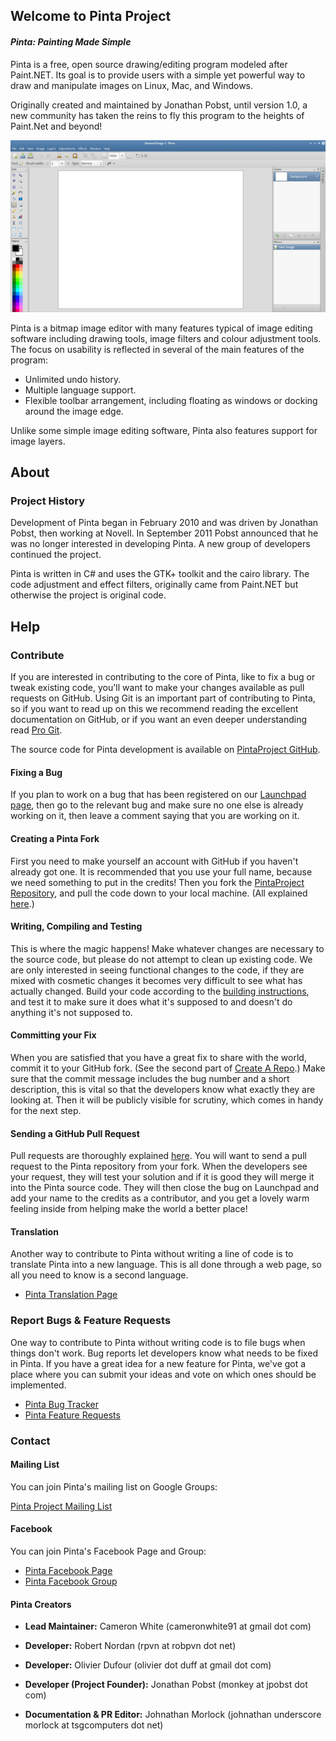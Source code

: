 ## __Welcome to Pinta Project__ ##
#### *Pinta: Painting Made Simple* ####

Pinta is a free, open source drawing/editing program modeled after Paint.NET. Its goal is to provide users with a simple yet powerful way to draw and manipulate images on Linux, Mac, and Windows.

Originally created and maintained by Jonathan Pobst, until version 1.0, a new community has taken the reins to fly this program to the heights of Paint.Net and beyond!

![Basic Pinta](img/basic.png)

Pinta is a bitmap image editor with many features typical of image editing software including drawing tools, image filters and colour adjustment tools. The focus on usability is reflected in several of the main features of the program:

- Unlimited undo history.
- Multiple language support.
- Flexible toolbar arrangement, including floating as windows or docking around the image edge.

Unlike some simple image editing software, Pinta also features support for image layers.

## __About__ ##

### __Project History__ ###

Development of Pinta began in February 2010 and was driven by Jonathan Pobst, then working at Novell. In September 2011 Pobst announced that he was no longer interested in developing Pinta. A new group of developers continued the project.

Pinta is written in C# and uses the GTK+ toolkit and the cairo library. The code adjustment and effect filters, originally came from Paint.NET but otherwise the project is original code.

## __Help__ ##

### __Contribute__ ###

If you are interested in contributing to the core of Pinta, like to fix a bug or tweak existing code, you'll want to make your changes available as pull requests on GitHub. Using Git is an important part of contributing to Pinta, so if you want to read up on this we recommend reading the excellent documentation on GitHub, or if you want an even deeper understanding read [Pro Git](http://progit.org/book/).

The source code for Pinta development is available on [PintaProject GitHub](https://github.com/PintaProject/Pinta).

#### Fixing a Bug ####

If you plan to work on a bug that has been registered on our [Launchpad page](https://bugs.launchpad.net/pinta/+bugs), then go to the relevant bug and make sure no one else is already working on it, then leave a comment saying that you are working on it.

#### Creating a Pinta Fork ####

First you need to make yourself an account with GitHub if you haven't already got one. It is recommended that you use your full name, because we need something to put in the credits! Then you fork the [PintaProject Repository](https://github.com/PintaProject/Pinta), and pull the code down to your local machine. (All explained [here](http://help.github.com/fork-a-repo/).)

#### Writing, Compiling and Testing ####

This is where the magic happens! Make whatever changes are necessary to the source code, but please do not attempt to clean up existing code. We are only interested in seeing functional changes to the code, if they are mixed with cosmetic changes it becomes very difficult to see what has actually changed. Build your code according to the [building instructions](https://github.com/PintaProject/Pinta/blob/master/readme.md), and test it to make sure it does what it's supposed to and doesn't do anything it's not supposed to.

#### Committing your Fix ####

When you are satisfied that you have a great fix to share with the world, commit it to your GitHub fork. (See the second part of [Create A Repo](http://help.github.com/create-a-repo/).) Make sure that the commit message includes the bug number and a short description, this is vital so that the developers know what exactly they are looking at. Then it will be publicly visible for scrutiny, which comes in handy for the next step.

#### Sending a GitHub Pull Request ####

Pull requests are thoroughly explained [here](http://help.github.com/send-pull-requests/). You will want to send a pull request to the Pinta repository from your fork. When the developers see your request, they will test your solution and if it is good they will merge it into the Pinta source code. They will then close the bug on Launchpad and add your name to the credits as a contributor, and you get a lovely warm feeling inside from helping make the world a better place!

#### Translation ####

Another way to contribute to Pinta without writing a line of code is to translate Pinta into a new language. This is all done through a web page, so all you need to know is a second language.

- [Pinta Translation Page](https://translations.launchpad.net/pinta)

### __Report Bugs & Feature Requests__ ###

One way to contribute to Pinta without writing code is to file bugs when things don't work. Bug reports let developers know what needs to be fixed in Pinta. If you have a great idea for a new feature for Pinta, we've got a place where you can submit your ideas and vote on which ones should be implemented.

- [Pinta Bug Tracker](https://bugs.launchpad.net/pinta/+bugs)
- [Pinta Feature Requests](https://pinta-project.com/suggestions)

### __Contact__ ###

#### Mailing List ####

You can join Pinta's mailing list on Google Groups:

[Pinta Project Mailing List](http://groups.google.com/group/pinta?hl=en)

#### Facebook ####

You can join Pinta's Facebook Page and Group:

- [Pinta Facebook Page](http://www.facebook.com/pages/Pinta/249343198437410)
- [Pinta Facebook Group](http://www.facebook.com/groups/198103533589299/)

#### __Pinta Creators__ ####

- __Lead Maintainer:__ Cameron White (cameronwhite91 at gmail dot com)

- __Developer:__ Robert Nordan (rpvn at robpvn dot net)

- __Developer:__ Olivier Dufour (olivier dot duff at gmail dot com)

- __Developer (Project Founder):__ Jonathan Pobst (monkey at jpobst dot com)

- __Documentation & PR Editor:__ Johnathan Morlock (johnathan underscore morlock at tsgcomputers dot net)